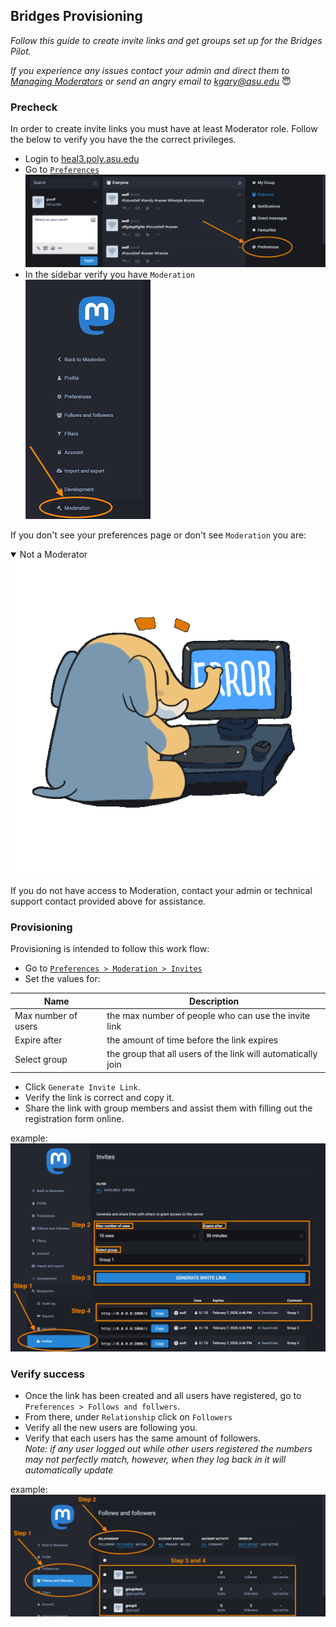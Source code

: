 ## Bridges Provisioning

_Follow this guide to create invite links and get groups set up for the Bridges Pilot._

_If you experience any issues contact your admin and direct them to [Managing Moderators](./manageModerators.md) or send an angry email to [kgary@asu.edu](mailto:kgary@asu.edu)_ 😇

### Precheck

In order to create invite links you must have at least Moderator role. Follow the below to verify you have the the correct privileges. 

* Login to [heal3.poly.asu.edu](https://heal3.poly.asu.edu) 
* Go to [`Preferences`](https://heal3.poly.asu.edu/admin/invites) ![preferences](./img/preferences_walkthrough.png)
* In the sidebar verify you have `Moderation`\
  ![moderation_tab](./img/moderation_provisioning.png)
  
If you don't see your preferences page or don't see `Moderation` you are: 
<details open>
  <summary>Not a Moderator</summary>
  <img src="./img/provision_priv_oops.gif" alt="baby_rage"/>
</details>

  If you do not have access to Moderation, contact your admin or technical support contact provided above for assistance.    
### Provisioning 

Provisioning is intended to follow this work flow:

- Go to [`Preferences > Moderation > Invites` ](https://heal3.poly.asu.edu/admin/invites)
- Set the values for:

| Name  | Description  |   
|---|---|
| Max number of users  | the max number of people who can use the invite link  |
| Expire after | the amount of time before the link expires  |
| Select group | the group that all users of the link will automatically join | 

- Click `Generate Invite Link`.
- Verify the link is correct and copy it. 
- Share the link with group members and assist them with filling out the registration form online.

example: ![generate_link](./img/generate_link.png)

### Verify success

- Once the link has been created and all users have registered, go to `Preferences > Follows and follwers`.
- From there, under `Relationship` click on `Followers`
- Verify all the new users are following you.
- Verify that each users has the same amount of followers.  
 _Note: if any user logged out while other users registered the numbers may not perfectly match, however, when they log back in it will automatically update_ 

example: ![verify_success](./img/verify_provision.png) 

